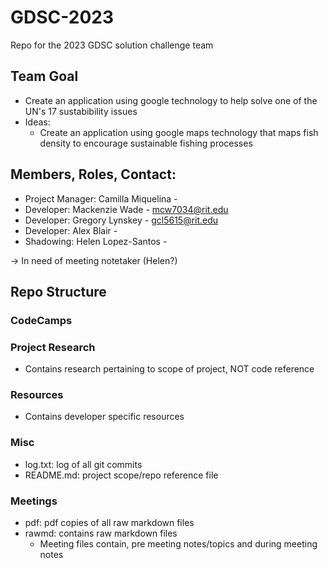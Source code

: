 # GDSC-2023

Repo for the 2023 GDSC solution challenge team

## Team Goal

- Create an application using google technology to help solve one of the UN's 17 sustabibility issues
- Ideas:
    - Create an application using google maps technology that maps fish density to encourage sustainable fishing processes


## Members, Roles, Contact:

- Project Manager:  Camilla Miquelina   -
- Developer:        Mackenzie Wade      - mcw7034@rit.edu
- Developer:        Gregory Lynskey     - gcl5615@rit.edu
- Developer:        Alex Blair          -
- Shadowing:        Helen Lopez-Santos  -

-> In need of meeting notetaker (Helen?)


## Repo Structure

### CodeCamps

### Project Research
- Contains research pertaining to scope of project, NOT code reference

### Resources
- Contains developer specific resources

### Misc
- log.txt: log of all git commits
- README.md: project scope/repo reference file
  
### Meetings
- pdf: pdf copies of all raw markdown files
- rawmd: contains raw markdown files
  - Meeting files contain, pre meeting notes/topics and during meeting notes

